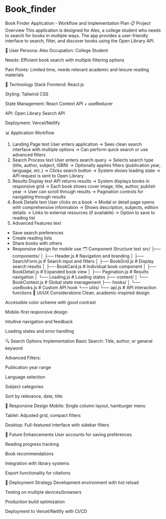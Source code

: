 # Book_finder

Book Finder Application - Workflow and Implementation Plan
📋 Project Overview
This application is designed for Alex, a college student who needs to search for books in multiple ways. The app provides a user-friendly interface to search, filter, and discover books using the Open Library API.

🎯 User Persona: Alex
Occupation: College Student

Needs: Efficient book search with multiple filtering options

Pain Points: Limited time, needs relevant academic and leisure reading materials

🔧 Technology Stack
Frontend: React.js

Styling: Tailwind CSS

State Management: React Context API + useReducer

API: Open Library Search API

Deployment: Vercel/Netlify

📊 Application Workflow
1. Landing Page
text
User enters application
-> Sees clean search interface with multiple options
-> Can perform quick search or use advanced filters
2. Search Process
text
User enters search query
-> Selects search type (title, author, subject, ISBN)
-> Optionally applies filters (publication year, language, etc.)
-> Clicks search button
-> System shows loading state
-> API request is sent to Open Library
3. Results Display
text
API returns results
-> System displays books in responsive grid
-> Each book shows cover image, title, author, publish year
-> User can scroll through results
-> Pagination controls for navigating through results
4. Book Details
text
User clicks on a book
-> Modal or detail page opens with comprehensive information
-> Shows description, subjects, edition details
-> Links to external resources (if available)
-> Option to save to reading list
5. Advanced Features
text
- Save search preferences
- Create reading lists
- Share books with others
- Responsive design for mobile use
🗂️ Component Structure
text
src/
├── components/
│   ├── Header.js          # Navigation and branding
│   ├── SearchForm.js      # Search input and filters
│   ├── BookGrid.js        # Display search results
│   ├── BookCard.js        # Individual book component
│   ├── BookDetail.js      # Expanded book view
│   ├── Pagination.js      # Results navigation
│   └── Loading.js         # Loading states
├── context/
│   └── BookContext.js     # Global state management
├── hooks/
│   └── useBooks.js        # Custom API hook
└── utils/
    └── api.js             # API interaction functions
🎨 UI/UX Considerations
Clean, academic-inspired design

Accessible color scheme with good contrast

Mobile-first responsive design

Intuitive navigation and feedback

Loading states and error handling

🔍 Search Options Implementation
Basic Search: Title, author, or general keyword

Advanced Filters:

Publication year range

Language selection

Subject categories

Sort by relevance, date, title

📱 Responsive Design
Mobile: Single column layout, hamburger menu

Tablet: Adjusted grid, compact filters

Desktop: Full-featured interface with sidebar filters

🔮 Future Enhancements
User accounts for saving preferences

Reading progress tracking

Book recommendations

Integration with library systems

Export functionality for citations

🚀 Deployment Strategy
Development environment with hot reload

Testing on multiple devices/browsers

Production build optimization

Deployment to Vercel/Netlify with CI/CD
